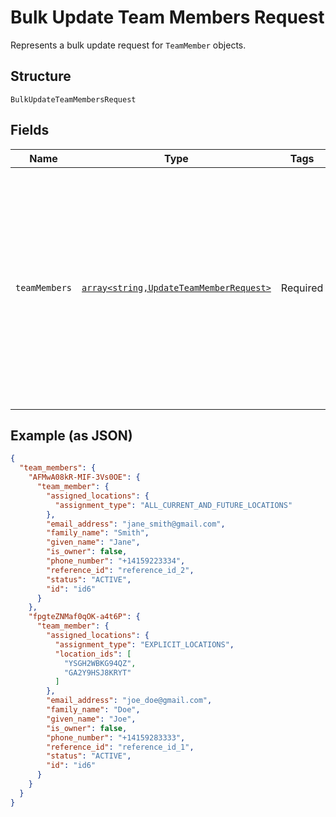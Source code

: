 
# Bulk Update Team Members Request

Represents a bulk update request for `TeamMember` objects.

## Structure

`BulkUpdateTeamMembersRequest`

## Fields

| Name | Type | Tags | Description | Getter | Setter |
|  --- | --- | --- | --- | --- | --- |
| `teamMembers` | [`array<string,UpdateTeamMemberRequest>`](../../doc/models/update-team-member-request.md) | Required | The data used to update the `TeamMember` objects. Each key is the `team_member_id` that maps to the `UpdateTeamMemberRequest`.<br>The maximum number of update objects is 25.<br><br>For each team member, include the fields to add, change, or clear. Fields can be cleared using a null value.<br>To update `wage_setting.job_assignments`, you must provide the complete list of job assignments. If needed,<br>call [ListJobs](api-endpoint:Team-ListJobs) to get the required `job_id` values. | getTeamMembers(): array | setTeamMembers(array teamMembers): void |

## Example (as JSON)

```json
{
  "team_members": {
    "AFMwA08kR-MIF-3Vs0OE": {
      "team_member": {
        "assigned_locations": {
          "assignment_type": "ALL_CURRENT_AND_FUTURE_LOCATIONS"
        },
        "email_address": "jane_smith@gmail.com",
        "family_name": "Smith",
        "given_name": "Jane",
        "is_owner": false,
        "phone_number": "+14159223334",
        "reference_id": "reference_id_2",
        "status": "ACTIVE",
        "id": "id6"
      }
    },
    "fpgteZNMaf0qOK-a4t6P": {
      "team_member": {
        "assigned_locations": {
          "assignment_type": "EXPLICIT_LOCATIONS",
          "location_ids": [
            "YSGH2WBKG94QZ",
            "GA2Y9HSJ8KRYT"
          ]
        },
        "email_address": "joe_doe@gmail.com",
        "family_name": "Doe",
        "given_name": "Joe",
        "is_owner": false,
        "phone_number": "+14159283333",
        "reference_id": "reference_id_1",
        "status": "ACTIVE",
        "id": "id6"
      }
    }
  }
}
```

